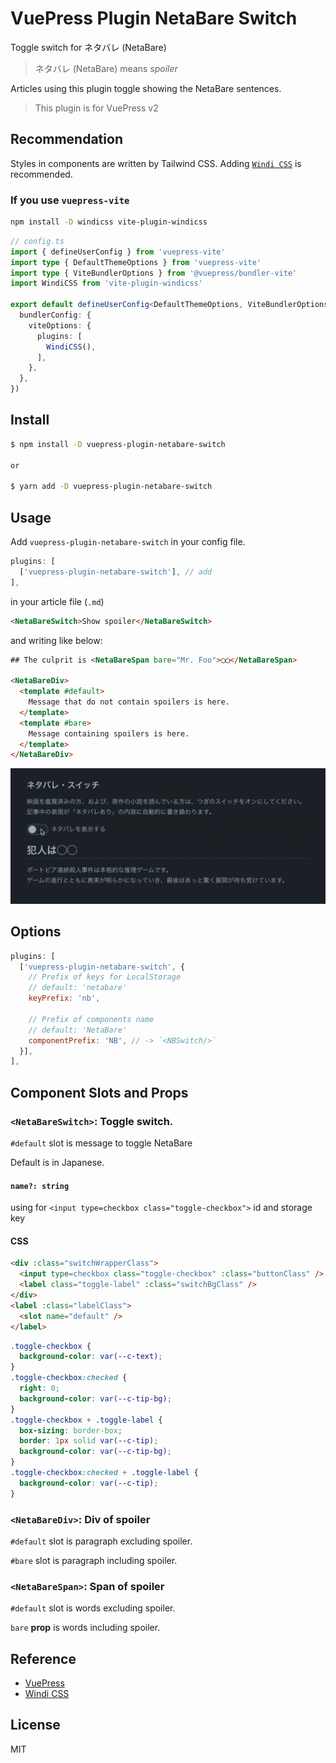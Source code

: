 # VuePress Plugin NetaBare Switch

Toggle switch for ネタバレ (NetaBare)

> ネタバレ (NetaBare) means *spoiler*

Articles using this plugin toggle showing the NetaBare sentences.

> This plugin is for VuePress v2

## Recommendation

Styles in components are written by Tailwind CSS.
Adding [`Windi CSS`](https://windicss.org/) is recommended.

### If you use `vuepress-vite`

```bash
npm install -D windicss vite-plugin-windicss
```

```ts
// config.ts
import { defineUserConfig } from 'vuepress-vite'
import type { DefaultThemeOptions } from 'vuepress-vite'
import type { ViteBundlerOptions } from '@vuepress/bundler-vite'
import WindiCSS from 'vite-plugin-windicss'

export default defineUserConfig<DefaultThemeOptions, ViteBundlerOptions>({
  bundlerConfig: {
    viteOptions: {
      plugins: [
        WindiCSS(),
      ],
    },
  },
})
```

## Install

```bash
$ npm install -D vuepress-plugin-netabare-switch

or

$ yarn add -D vuepress-plugin-netabare-switch
```

## Usage

Add `vuepress-plugin-netabare-switch` in your config file.

```javascript
plugins: [
  ['vuepress-plugin-netabare-switch'], // add
],
```

in your article file (`.md`)

```html
<NetaBareSwitch>Show spoiler</NetaBareSwitch>
```

and writing like below:

```html
## The culprit is <NetaBareSpan bare="Mr. Foo">◯◯</NetaBareSpan>

<NetaBareDiv>
  <template #default>
    Message that do not contain spoilers is here.
  </template>
  <template #bare>
    Message containing spoilers is here.
  </template>
</NetaBareDiv>

```

![NetaBare Switch](https://github.com/monsat/vuepress-plugin-netabare-switch/blob/main/doc/images/netabare-switch.gif?raw=true)

## Options

```javascript
plugins: [
  ['vuepress-plugin-netabare-switch', {
    // Prefix of keys for LocalStorage
    // default: 'netabare'
    keyPrefix: 'nb',

    // Prefix of components name
    // default: 'NetaBare'
    componentPrefix: 'NB', // -> `<NBSwitch/>`
  }],
],
```

## Component Slots and Props

### `<NetaBareSwitch>`: Toggle switch.

`#default` slot is message to toggle NetaBare

Default is in Japanese.
#### `name?: string`

using for `<input type=checkbox class="toggle-checkbox">` id and storage key

#### CSS

```html
<div :class="switchWrapperClass">
  <input type=checkbox class="toggle-checkbox" :class="buttonClass" />
  <label class="toggle-label" :class="switchBgClass" />
</div>
<label :class="labelClass">
  <slot name="default" />
</label>
```

```css
.toggle-checkbox {
  background-color: var(--c-text);
}
.toggle-checkbox:checked {
  right: 0;
  background-color: var(--c-tip-bg);
}
.toggle-checkbox + .toggle-label {
  box-sizing: border-box;
  border: 1px solid var(--c-tip);
  background-color: var(--c-tip-bg);
}
.toggle-checkbox:checked + .toggle-label {
  background-color: var(--c-tip);
}
```

### `<NetaBareDiv>`: Div of spoiler

`#default` slot is paragraph excluding spoiler.

`#bare` slot is paragraph including spoiler.

### `<NetaBareSpan>`: Span of spoiler

`#default` slot is words excluding spoiler.

`bare` **prop** is words including spoiler.

## Reference

- [VuePress](https://v2.vuepress.vuejs.org/)
- [Windi CSS](https://windicss.org/)

## License

MIT
